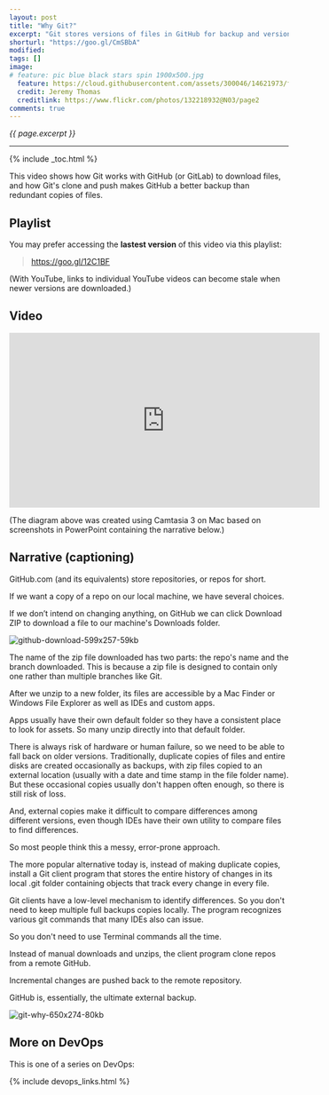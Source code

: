 ```yaml
---
layout: post
title: "Why Git?"
excerpt: "Git stores versions of files in GitHub for backup and version management"
shorturl: "https://goo.gl/CmSBbA"
modified:
tags: []
image:
# feature: pic blue black stars spin 1900x500.jpg
  feature: https://cloud.githubusercontent.com/assets/300046/14621973/fe6e21a6-0583-11e6-9a94-a969a51759b6.jpg
  credit: Jeremy Thomas
  creditlink: https://www.flickr.com/photos/132218932@N03/page2
comments: true
---
```

<i>{{ page.excerpt }}</i>
<hr />

{% include _toc.html %}

This video shows how Git works with GitHub (or GitLab) to download files, and how Git's clone and push makes GitHub a better backup than redundant copies of files.


## Playlist

You may prefer accessing the <strong>lastest version</strong> of this video via this playlist:

> <a target="_blank" href="https://goo.gl/12C1BF">https://goo.gl/12C1BF</a>

(With YouTube, links to individual YouTube videos can become stale when newer versions are downloaded.)


## Video

<iframe width="560" height="315" src="https://www.youtube.com/embed/DqMg6AxENN4" frameborder="0" allowfullscreen> </iframe>

(The diagram above was created using Camtasia 3 on Mac based on screenshots in PowerPoint containing the narrative below.)


## Narrative (captioning)

GitHub.com (and its equivalents) store repositories, or repos for short. 

If we want a copy of a repo on our local machine, we have several choices. 

If we don’t intend on changing anything, on GitHub we can click Download ZIP to download a file to our machine's Downloads folder. 

![github-download-599x257-59kb](https://cloud.githubusercontent.com/assets/300046/24859776/13690c38-1dc0-11e7-86a0-a2f039f2b8c5.png)

The name of the zip file downloaded has two parts: the repo's name and the branch downloaded. This is because a zip file is designed to contain only one rather than multiple branches like Git.

After we unzip to a new folder, its files are accessible by a Mac Finder or Windows File Explorer as well as IDEs and custom apps. 

Apps usually have their own default folder so they have a consistent place to look for assets. So many unzip directly into that default folder.

There is always risk of hardware or human failure, so we need to be able to fall back on older versions. Traditionally, duplicate copies of files and entire disks are created occasionally as backups, with zip files copied to an external location (usually with a date and time stamp in the file folder name). But these occasional copies usually don't happen often enough, so there is still risk of loss.

And, external copies make it difficult to compare differences among different versions,
even though IDEs have their own utility to compare files to find differences. 

So most people think this a messy, error-prone approach. 

The more popular alternative today is, instead of making duplicate copies, install a Git client program that stores the entire history of changes in its local .git folder containing objects that track every change in every file. 

Git clients have a low-level mechanism to identify differences. So you don't need to keep multiple full backups copies locally. The program recognizes various git commands that many IDEs also can issue. 

So you don't need to use Terminal commands all the time.

Instead of manual downloads and unzips, the client program clone repos from a remote GitHub. 

Incremental changes are pushed back to the remote repository. 

GitHub is, essentially, the ultimate external backup. 

![git-why-650x274-80kb](https://cloud.githubusercontent.com/assets/300046/24859676/9794f69e-1dbf-11e7-93fb-372850b6b895.jpg)


## More on DevOps #

This is one of a series on DevOps:

{% include devops_links.html %}
